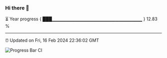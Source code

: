 ### Hi there 👋

⏳ Year progress { ███▁▁▁▁▁▁▁▁▁▁▁▁▁▁▁▁▁▁▁▁▁▁▁▁▁▁▁ } 12.83 %

---

⏰ Updated on Fri, 16 Feb 2024 22:36:02 GMT

![Progress Bar CI](https://github.com/IshwaranRudhara/GIT-ACTION/workflows/Progress%20Bar%20CI/badge.svg)
